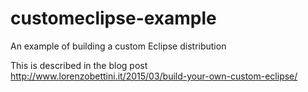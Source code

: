 # customeclipse-example
An example of building a custom Eclipse distribution

This is described in the blog post
http://www.lorenzobettini.it/2015/03/build-your-own-custom-eclipse/
